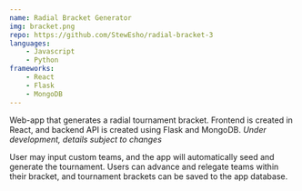 ```yaml
---
name: Radial Bracket Generator
img: bracket.png
repo: https://github.com/StewEsho/radial-bracket-3
languages:
    - Javascript
    - Python
frameworks:
    - React
    - Flask
    - MongoDB
---
```

Web-app that generates a radial tournament bracket. Frontend is created in React, and backend API is created using Flask and MongoDB. 
<span class="under-dev"> *Under development, details subject to changes* </span>

User may input custom teams, and the app will automatically seed and generate the tournament. Users can advance and relegate teams within their bracket, and tournament brackets can be saved to the app database.
